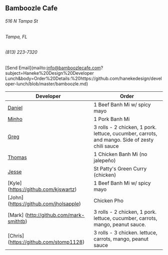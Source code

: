 ## Bamboozle Cafe
###### 516 N Tampa St
###### Tampa, FL
###### (813) 223-7320
[Send Email](mailto:info@bamboozlecafe.com?subject=Haneke%20Design%20Developer Lunch&body=Order%20Details:%20https://github.com/hanekedesign/developer-lunch/blob/master/bamboozle.md)

Developer     | Order
--------------|---------------------
[Daniel](https://github.com/dtartaglia)           	| 1 Beef Banh Mi w/ spicy mayo
[Minho](https://github.com/minhochoi)               | 1 Pork Banh Mi 
[Greg](https://github.com/greghochsprung)           | 3 rolls - 2 chicken, 1 pork. lettuce, cucumber, carrots, and mango. Side of zesty chili sauce
[Thomas](https://github.com/ThomasKomarnicki)       | 1 Chicken Banh Mi (no jalepeño)
[Jesse](https://github.com/jessecurry)              | St Patty's Green Curry (chicken)
[Kyle] (https://github.com/kjswartz)                | 1 Beef Banh Mi w/ spicy mayo
[John] (https://github.com/jholsapple)              | Chicken Pho
[Mark] (http://github.com/mark-smithtb)             | 3 rolls - 2 chicken, 1 pork. lettuce, cucumber, carrots, mango, peanut sauce. 
[Chris] (https://github.com/stomp1128)              | 3 rolls - 3 chicken. lettuce, carrots, mango, peanut sauce
